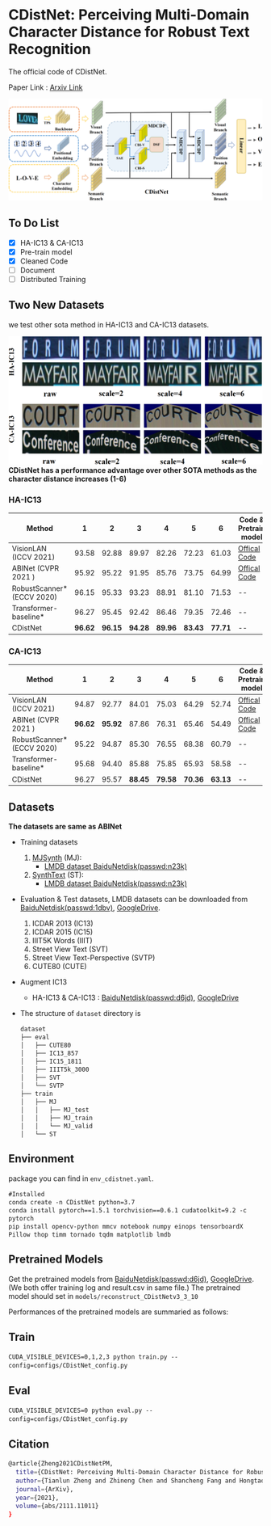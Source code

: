 # CDistNet: Perceiving Multi-Domain Character Distance for Robust Text Recognition

The official code of CDistNet.

Paper Link : [Arxiv Link](http://arxiv.org/abs/2111.11011) 


![pipline](./utils/fig2_00.png)
## To Do List
* [x] HA-IC13 & CA-IC13
* [x] Pre-train model
* [x] Cleaned Code
* [ ] Document
* [ ] Distributed Training

## Two New Datasets 
we test other sota method in HA-IC13 and CA-IC13 datasets. 

 ![HA_CA](./utils/fig5_00.png)
**CDistNet has a performance advantage over other SOTA methods as the character distance increases (1-6)**
### HA-IC13
|Method |1 | 2 | 3 | 4 | 5 | 6 | Code & Pretrain model|
|- | - | - | - | - | - | - | - | 
|VisionLAN (ICCV 2021) | 93.58 | 92.88 | 89.97  | 82.26 | 72.23 | 61.03 | [Offical Code](https://github.com/wangyuxin87/VisionLAN)|
|ABINet (CVPR 2021 ) | 95.92 |95.22 | 91.95 | 85.76 | 73.75 | 64.99 | [Offical Code](https://github.com/FangShancheng/ABINet)|
|RobustScanner* (ECCV 2020) | 96.15 | 95.33 | 93.23 | 88.91 | 81.10 |71.53 | -- |
| Transformer-baseline* | 96.27 | 95.45 | 92.42 | 86.46 | 79.35 | 72.46 | -- |
|CDistNet |**96.62**| **96.15** | **94.28** | **89.96** | **83.43** | **77.71** | -- | 

### CA-IC13
|Method |1 | 2 | 3 | 4 | 5 | 6 | Code & Pretrain model|
|- | - | - | - | - | - | - | - | 
|VisionLAN (ICCV 2021) | 94.87 | 92.77 | 84.01 | 75.03 | 64.29 | 52.74 | [Offical Code](https://github.com/wangyuxin87/VisionLAN)|
|ABINet (CVPR 2021 ) | **96.62** | **95.92** | 87.86 |76.31 | 65.46 | 54.49 | [Offical Code](https://github.com/FangShancheng/ABINet)|
|RobustScanner* (ECCV 2020) | 95.22 | 94.87 | 85.30 | 76.55 | 68.38 |60.79 | -- |
| Transformer-baseline* | 95.68 | 94.40 | 85.88 | 75.85 | 65.93 | 58.58 | -- |
|CDistNet | 96.27 | 95.57 | **88.45** | **79.58** | **70.36** | **63.13** | -- | 


## Datasets
**The datasets are same as ABINet**
- Training datasets

    1. [MJSynth](http://www.robots.ox.ac.uk/~vgg/data/text/) (MJ): 
        - [LMDB dataset BaiduNetdisk(passwd:n23k)](https://pan.baidu.com/s/1mgnTiyoR8f6Cm655rFI4HQ)
    2. [SynthText](http://www.robots.ox.ac.uk/~vgg/data/scenetext/) (ST):
        - [LMDB dataset BaiduNetdisk(passwd:n23k)](https://pan.baidu.com/s/1mgnTiyoR8f6Cm655rFI4HQ)

- Evaluation & Test datasets, LMDB datasets can be downloaded from [BaiduNetdisk(passwd:1dbv)](https://pan.baidu.com/s/1RUg3Akwp7n8kZYJ55rU5LQ), [GoogleDrive](https://drive.google.com/file/d/1dTI0ipu14Q1uuK4s4z32DqbqF3dJPdkk/view?usp=sharing).
    1. ICDAR 2013 (IC13)
    2. ICDAR 2015 (IC15)
    3. IIIT5K Words (IIIT)
    4. Street View Text (SVT)
    5. Street View Text-Perspective (SVTP)
    6. CUTE80 (CUTE)

- Augment IC13
  - HA-IC13 & CA-IC13 : [BaiduNetdisk(passwd:d6jd)](https://pan.baidu.com/s/1s0oNmd5jQJCvoH1efjfBdg), [GoogleDrive](https://drive.google.com/drive/folders/1PTPFjDdx2Ky0KsZdgn0p9x5fqyrdxKWF?usp=sharing)

- The structure of `dataset` directory is
    ```
    dataset
    ├── eval
    │   ├── CUTE80
    │   ├── IC13_857
    │   ├── IC15_1811
    │   ├── IIIT5k_3000
    │   ├── SVT
    │   └── SVTP
    ├── train
    │   ├── MJ
    │   │   ├── MJ_test
    │   │   ├── MJ_train
    │   │   └── MJ_valid
    │   └── ST
    ```
## Environment
package you can find in `env_cdistnet.yaml`.
```
#Installed
conda create -n CDistNet python=3.7
conda install pytorch==1.5.1 torchvision==0.6.1 cudatoolkit=9.2 -c pytorch
pip install opencv-python mmcv notebook numpy einops tensorboardX Pillow thop timm tornado tqdm matplotlib lmdb
```
## Pretrained Models

Get the pretrained models from [BaiduNetdisk(passwd:d6jd)](https://pan.baidu.com/s/1s0oNmd5jQJCvoH1efjfBdg), [GoogleDrive](https://drive.google.com/drive/folders/1PTPFjDdx2Ky0KsZdgn0p9x5fqyrdxKWF?usp=sharing). 
(We both offer training log and result.csv in same file.)
The pretrained model should set in `models/reconstruct_CDistNetv3_3_10`

Performances of the pretrained models are summaried as follows:

[comment]: <> (|Model|GPUs|IC13|SVT|IIIT|IC15|SVTP|CUTE|AVG|)

[comment]: <> (|-|-|-|-|-|-|-|-|-|)

[comment]: <> (|CDistNet&#40;paper&#41;|6|97.67|93.82|96.57|86.25|89.77|89.58|92.28|)

[comment]: <> (|CDistNet&#40;rebuild&#41;|4|97.43|93.51|96.37|86.03|88.68|93.4|92.57|)

## Train
`CUDA_VISIBLE_DEVICES=0,1,2,3 python train.py --config=configs/CDistNet_config.py`
## Eval
`CUDA_VISIBLE_DEVICES=0 python eval.py --config=configs/CDistNet_config.py`
## Citation
```bash 
@article{Zheng2021CDistNetPM,
  title={CDistNet: Perceiving Multi-Domain Character Distance for Robust Text Recognition},
  author={Tianlun Zheng and Zhineng Chen and Shancheng Fang and Hongtao Xie and Yu-Gang Jiang},
  journal={ArXiv},
  year={2021},
  volume={abs/2111.11011}
}
```
